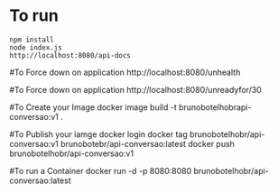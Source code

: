 # To run
    npm install
    node index.js
    http://localhost:8080/api-docs

#To Force down on application
    http://localhost:8080/unhealth

#To Force down on application
    http://localhost:8080/unreadyfor/30

#To Create your Image
    docker image build -t brunobotelhobrapi-conversao:v1 .

#To Publish your iamge
    docker login
    docker tag brunobotelhobr/api-conversao:v1 brunobotebr/api-conversao:latest
    docker push  brunobotelhobr/api-conversao:v1

#To run a Container
    docker run -d -p 8080:8080 brunobotelhobr/api-conversao:latest